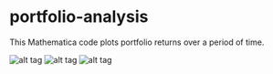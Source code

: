 # portfolio-analysis
This Mathematica code plots portfolio returns over a period of time.

![alt tag](https://raw.githubusercontent.com/luosz/portfolio-analysis/master/code.png)
![alt tag](https://raw.githubusercontent.com/luosz/portfolio-analysis/master/chart1.png)
![alt tag](https://raw.githubusercontent.com/luosz/portfolio-analysis/master/chart2.png)
